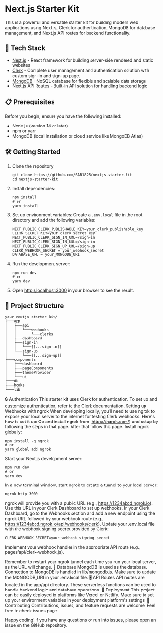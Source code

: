 # Next.js Starter Kit

This is a powerful and versatile starter kit for building modern web applications using Next.js, Clerk for authentication, MongoDB for database management, and Next.js API routes for backend functionality.

## 🚀 Tech Stack

- [Next.js](https://nextjs.org/) - React framework for building server-side rendered and static websites
- [Clerk](https://clerk.dev/) - Complete user management and authentication solution with custom sign-in and sign-up page.
- [MongoDB](https://www.mongodb.com/) - NoSQL database for flexible and scalable data storage
- Next.js API Routes - Built-in API solution for handling backend logic

## 📋 Prerequisites

Before you begin, ensure you have the following installed:
- Node.js (version 14 or later)
- npm or yarn
- MongoDB (local installation or cloud service like MongoDB Atlas)

## 🛠️ Getting Started

1. Clone the repository:
   ```
   git clone https://github.com/SAB1825/nextjs-starter-kit
   cd nextjs-starter-kit
   ```

2. Install dependencies:
   ```
   npm install
   # or
   yarn install
   ```

3. Set up environment variables:
   Create a `.env.local` file in the root directory and add the following variables:
   ```
   NEXT_PUBLIC_CLERK_PUBLISHABLE_KEY=your_clerk_publishable_key
   CLERK_SECRET_KEY=your_clerk_secret_key
   NEXT_PUBLIC_CLERK_SIGN_IN_URL=/sign-in
   NEXT_PUBLIC_CLERK_SIGN_IN_URL=/sign-in
   NEXT_PUBLIC_CLERK_SIGN_UP_URL=/sign-up
   CLERK_WEBHOOK_SECRET = your_webhook_secret
   DATABASE_URL = your_MONGODB_URI
   ```

4. Run the development server:
   ```
   npm run dev
   # or
   yarn dev
   ```

5. Open [http://localhost:3000](http://localhost:3000) in your browser to see the result.

## 📁 Project Structure

```
your-nextjs-starter-kit/
├───app
│   ├───api
│   │   └───webhooks
│   │       └───clerks
│   ├───dashboard
│   ├───sign-in
│   │   └───[[...sign-in]]
│   └───sign-up
│       └───[[...sign-up]]
├───components
│   ├───dashboard
│   ├───pageComponents
│   ├───themeProvider
│   └───ui
├───db
├───hooks
└───lib

```

🔒 Authentication
This starter kit uses Clerk for authentication. To set up and customize authentication, refer to the Clerk documentation.
Setting up Webhooks with ngrok
When developing locally, you'll need to use ngrok to expose your local server to the internet for testing Clerk webhooks. Here's how to set it up:
Go and install ngrok from (https://ngrok.com/) and setup by following the steps in that page. After that follow this page.
Install ngrok globally:
```
npm install -g ngrok
# or
yarn global add ngrok
```

Start your Next.js development server:
```
npm run dev
# or
yarn dev
```

In a new terminal window, start ngrok to create a tunnel to your local server:
```
ngrok http 3000
```

ngrok will provide you with a public URL (e.g., https://1234abcd.ngrok.io). Use this URL in your Clerk Dashboard to set up webhooks.
In your Clerk Dashboard, go to the Webhooks section and add a new endpoint using the ngrok URL followed by your webhook route (e.g., https://1234abcd.ngrok.io/api/webhooks/clerk).
Update your .env.local file with the webhook signing secret provided by Clerk:
```
CLERK_WEBHOOK_SECRET=your_webhook_signing_secret
```

Implement your webhook handler in the appropriate API route (e.g., pages/api/clerk-webhook.js).

Remember to restart your ngrok tunnel each time you run your local server, as the URL will change.
💾 Database
MongoDB is used as the database. Connection to MongoDB is handled in lib/mongodb.js. Make sure to update the MONGODB_URI in your .env.local file.
🖥️ API Routes
API routes are located in the app/api directory. These serverless functions can be used to handle backend logic and database operations.
🚀 Deployment
This project can be easily deployed to platforms like Vercel or Netlify. Make sure to set up your environment variables in your deployment platform's settings.
🤝 Contributing
Contributions, issues, and feature requests are welcome! Feel free to check issues page.


Happy coding! If you have any questions or run into issues, please open an issue on the GitHub repository.
